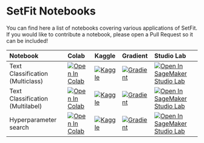 <!---
Copyright 2022 The HuggingFace Team. All rights reserved.

Licensed under the Apache License, Version 2.0 (the "License");
you may not use this file except in compliance with the License.
You may obtain a copy of the License at

    http://www.apache.org/licenses/LICENSE-2.0

Unless required by applicable law or agreed to in writing, software
distributed under the License is distributed on an "AS IS" BASIS,
WITHOUT WARRANTIES OR CONDITIONS OF ANY KIND, either express or implied.
See the License for the specific language governing permissions and
limitations under the License.
-->

# SetFit Notebooks

You can find here a list of notebooks covering various applications of SetFit. If you would like to contribute a notebook, please open a Pull Request so it can be included!

<!--This table is automatically generated, do not fill manually!-->



| Notebook                         | Colab                                                                                                                                                                                                         | Kaggle                                                                                                                                                                                                             | Gradient                                                                                                                                                                                         | Studio Lab                                                                                                                                                                                                             |
|:---------------------------------|:--------------------------------------------------------------------------------------------------------------------------------------------------------------------------------------------------------------|:-------------------------------------------------------------------------------------------------------------------------------------------------------------------------------------------------------------------|:-------------------------------------------------------------------------------------------------------------------------------------------------------------------------------------------------|:-----------------------------------------------------------------------------------------------------------------------------------------------------------------------------------------------------------------------|
| Text Classification (Multiclass) | [![Open In Colab](https://colab.research.google.com/assets/colab-badge.svg)](https://colab.research.google.com/github/huggingface/setfit/blob/main/notebooks/text-classification.ipynb)                       | [![Kaggle](https://kaggle.com/static/images/open-in-kaggle.svg)](https://kaggle.com/kernels/welcome?src=https://github.com/huggingface/setfit/blob/main/notebooks/text-classification.ipynb)                       | [![Gradient](https://assets.paperspace.io/img/gradient-badge.svg)](https://console.paperspace.com/github/huggingface/setfit/blob/main/notebooks/text-classification.ipynb)                       | [![Open In SageMaker Studio Lab](https://studiolab.sagemaker.aws/studiolab.svg)](https://studiolab.sagemaker.aws/import/github/huggingface/setfit/blob/main/notebooks/text-classification.ipynb)                       |
| Text Classification (Multilabel) | [![Open In Colab](https://colab.research.google.com/assets/colab-badge.svg)](https://colab.research.google.com/github/huggingface/setfit/blob/main/notebooks/text-classification_multilabel.ipynb)            | [![Kaggle](https://kaggle.com/static/images/open-in-kaggle.svg)](https://kaggle.com/kernels/welcome?src=https://github.com/huggingface/setfit/blob/main/notebooks/text-classification_multilabel.ipynb)            | [![Gradient](https://assets.paperspace.io/img/gradient-badge.svg)](https://console.paperspace.com/github/huggingface/setfit/blob/main/notebooks/text-classification_multilabel.ipynb)            | [![Open In SageMaker Studio Lab](https://studiolab.sagemaker.aws/studiolab.svg)](https://studiolab.sagemaker.aws/import/github/huggingface/setfit/blob/main/notebooks/text-classification_multilabel.ipynb)            |
| Hyperparameter search            | [![Open In Colab](https://colab.research.google.com/assets/colab-badge.svg)](https://colab.research.google.com/github/huggingface/setfit/blob/main/notebooks/text-classification_hyperparameter-search.ipynb) | [![Kaggle](https://kaggle.com/static/images/open-in-kaggle.svg)](https://kaggle.com/kernels/welcome?src=https://github.com/huggingface/setfit/blob/main/notebooks/text-classification_hyperparameter-search.ipynb) | [![Gradient](https://assets.paperspace.io/img/gradient-badge.svg)](https://console.paperspace.com/github/huggingface/setfit/blob/main/notebooks/text-classification_hyperparameter-search.ipynb) | [![Open In SageMaker Studio Lab](https://studiolab.sagemaker.aws/studiolab.svg)](https://studiolab.sagemaker.aws/import/github/huggingface/setfit/blob/main/notebooks/text-classification_hyperparameter-search.ipynb) |



<!--End of table-->